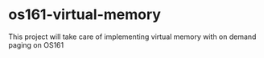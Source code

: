 # os161-virtual-memory
This project will take care of implementing virtual memory with on demand paging on OS161